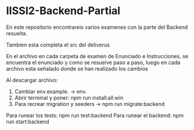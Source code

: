 # IISSI2-Backend-Partial

En este repositorio encontrareis varios examenes con la parte del Backend resuelta.

Tambien esta completa el src del deliverus

En el archivo en cada carpeta de examen de Enunciado e Instrucciones, se encuentra el enunciado y como se resuelve paso a paso, luego en cada archivo esta señalado donde se han realizado los cambios

Al descargar archivo:
1. Cambiar env.example. -> env.
2. Abrir terminal y poner: npm run install:all:win
3. Para recrear migration y seeders -> npm run migrate:backend

Para runear los tests: npm run test:backend
Para runear el backend: npm run start:backend